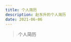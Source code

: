 ```yaml
---
title: 个人简历
description: 赵东升的个人简历
date: 2021-06-06
---
```


> 个人简历

<!-- more -->

<resume /> 